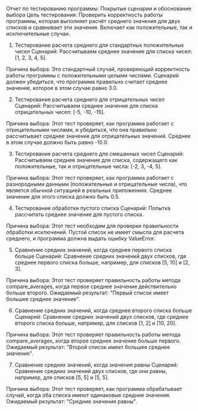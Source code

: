 Отчет по тестированию программы: Покрытые сценарии и обоснование выбора
Цель тестирования:
Проверить корректность работы программы, которая выполняет расчёт среднего значения для двух списков и сравнивает
эти значения. Включает как положительные, так и исключительные случаи.

1. Тестирование расчета среднего для стандартных положительных чисел
Сценарий:
Рассчитываем среднее значение для списка чисел: [1, 2, 3, 4, 5].

Причина выбора:
Это стандартный случай, проверяющий корректность работы программы с положительными целыми числами. 
Сценарий должен убедиться, что программа правильно считает среднее значение, которое в этом случае равно 3.0.

2. Тестирование расчета среднего для отрицательных чисел
Сценарий:
Рассчитываем среднее значение для списка отрицательных чисел: [-5, -10, -15].

Причина выбора:
Этот тест проверяет, как программа работает с отрицательными числами, и убедиться, что она правильно рассчитывает 
среднее значение для отрицательных значений. Среднее в этом случае должно быть равно -10.0.

3. Тестирование расчета среднего для смешанных чисел
Сценарий:
Рассчитываем среднее значение для списка, содержащего как положительные, так и отрицательные числа: [-2, 3, -4, 5].

Причина выбора:
Этот тест проверяет, как программа работает с разнородными данными (положительные и отрицательные числа),
что является обычной ситуацией в реальных приложениях. Среднее значение для этого списка должно быть 0.5.

4. Тестирование обработки пустого списка
Сценарий:
Попытка рассчитать среднее значение для пустого списка.

Причина выбора:
Этот тест необходим для проверки правильности обработки исключений. Пустой список не имеет смысла для расчета среднего,
и программа должна выдать ошибку ValueError.

5. Сравнение средних значений, когда среднее первого списка больше
Сценарий:
Сравнение средних значений двух списков, где среднее первого списка больше, например, для списков [5, 10] и [2, 3].

Причина выбора:
Этот тест проверяет правильность работы метода compare_averages, когда первое среднее значение действительно больше 
второго. Ожидаемый результат: "Первый список имеет большее среднее значение".

6. Сравнение средних значений, когда среднее второго списка больше
Сценарий:
Сравнение средних значений двух списков, где среднее второго списка больше, например, для списков [1, 2] и [10, 20].

Причина выбора:
Этот тест проверяет правильность работы метода compare_averages, когда второе среднее значение больше первого. 
Ожидаемый результат: "Второй список имеет большее среднее значение".

7. Сравнение средних значений, когда значения равны
Сценарий:
Сравнение средних значений двух списков, где они равны, например, для списков [5, 5] и [5, 5].

Причина выбора:
Этот тест проверяет, как программа обрабатывает случай, когда оба списка имеют одинаковые средние значения.
Ожидаемый результат: "Средние значения равны".

